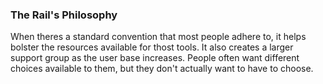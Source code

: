 ### The Rail's Philosophy
When theres a standard convention that most people adhere to, it helps bolster the resources available for thost tools. It also creates a larger support group as the user base increases. People often want different choices available to them, but they don't actually want to have to choose. 
